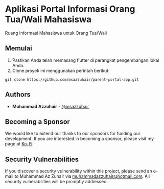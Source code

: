 # Aplikasi Portal Informasi Orang Tua/Wali Mahasiswa

Ruang Informasi Mahasiswa untuk Orang Tua/Wali

## Memulai

1. Pastikan Anda telah memasang flutter di perangkat pengembangan lokal Anda.
2. Clone proyek ini menggunakan perintah berikut:

```
git clone https://github.com/msazzuhair/parent-portal-app.git
```

## Authors

* **Muhammad Azzuhair** - [@msazzuhair](https://github.com/msazzuhair)

## Becoming a Sponsor

We would like to extend our thanks to our sponsors for funding our development. If you are interested in becoming a sponsor, please visit my page at [Ko-Fi](https://ko-fi.com/msazzuhair).

## Security Vulnerabilities

If you discover a security vulnerability within this project, please send an e-mail to Muhammad Az Zuhair via [muhammadazzuhair@hotmail.com](mailto:muhammadazzuhair@hotmail.com). All security vulnerabilities will be promptly addressed.